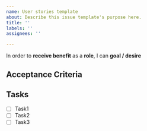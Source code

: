 ```yaml
---
name: User stories template
about: Describe this issue template's purpose here.
title: ''
labels: ''
assignees: ''

---
```


In order to **receive benefit** as a **role**, I can **goal / desire**

## Acceptance Criteria

## Tasks

- [ ] Task1
- [ ] Task2
- [ ] Task3
